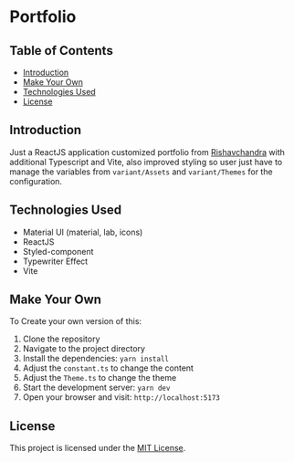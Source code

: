 # Portfolio

## Table of Contents
- [Introduction](#introduction)
- [Make Your Own](#make-your-own)
- [Technologies Used](#technologies-used)
- [License](#license)

## Introduction
Just a ReactJS application customized portfolio from [Rishavchandra](https://github.com/rishavchanda/rishavchanda.github.io) with additional Typescript and Vite, also improved styling so user just have to manage the variables from `variant/Assets` and `variant/Themes` for the configuration.

## Technologies Used
- Material UI (material, lab, icons)
- ReactJS
- Styled-component
- Typewriter Effect
- Vite

## Make Your Own
To Create your own version of this:
1. Clone the repository
2. Navigate to the project directory
3. Install the dependencies: `yarn install`
4. Adjust the `constant.ts` to change the content
5. Adjust the `Theme.ts` to change the theme
6. Start the development server: `yarn dev`
7. Open your browser and visit: `http://localhost:5173`

## License
This project is licensed under the [MIT License](LICENSE).
